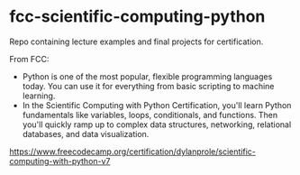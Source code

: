 # fcc-scientific-computing-python
Repo containing lecture examples and final projects for certification.

From FCC:
- Python is one of the most popular, flexible programming languages today. You can use it for everything from basic scripting to machine learning.
- In the Scientific Computing with Python Certification, you'll learn Python fundamentals like variables, loops, conditionals, and functions. Then you'll quickly ramp up to complex data structures, networking, relational databases, and data visualization.


https://www.freecodecamp.org/certification/dylanprole/scientific-computing-with-python-v7
